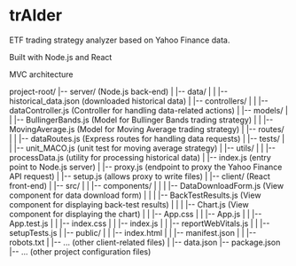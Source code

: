 # trAIder

ETF trading strategy analyzer based on Yahoo Finance data.

Built with Node.js and React

MVC architecture

project-root/
|-- server/ (Node.js back-end)
| |-- data/
| | |-- historical_data.json (downloaded historical data)
| |-- controllers/
| | |-- dataController.js (Controller for handling data-related actions)
| |-- models/
| | |-- BullingerBands.js (Model for Bullinger Bands trading strategy)
| | |-- MovingAverage.js (Model for Moving Average trading strategy)
| |-- routes/
| | |-- dataRoutes.js (Express routes for handling data requests)
| |-- tests/
| | |-- unit_MACO.js (unit test for moving average strategy)
| |-- utils/
| | |-- processData.js (utility for processing historical data)
| |-- index.js (entry point to Node.js server)
| |-- proxy.js (endpoint to proxy the Yahoo Finance API request)
| |-- setup.js (allows proxy to write files)
|
|-- client/ (React front-end)
| |-- src/
| | |-- components/
| | | |-- DataDownloadForm.js (View component for data download form)
| | | |-- BackTestResults.js (View component for displaying back-test results)
| | | |-- Chart.js (View component for displaying the chart)
| | |-- App.css
| | |-- App.js
| | |-- App.test.js
| | |-- index.css
| | |-- index.js
| | |-- reportWebVitals.js
| | |-- setupTests.js
| |-- public/
| | |-- index.html
| | |-- manifest.json
| | |-- robots.txt
| |-- ... (other client-related files)
|
|-- data.json
|-- package.json
|-- ... (other project configuration files)